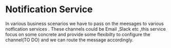 # Notification Service
 In various business scenarios we have to pass on the meesages to various notfication services .
 These channels could be Email ,Slack etc ,this service focus on some concrete and provide 
 some flexibilty to configure the channel(TO DO) and we can route the message accordingly.

